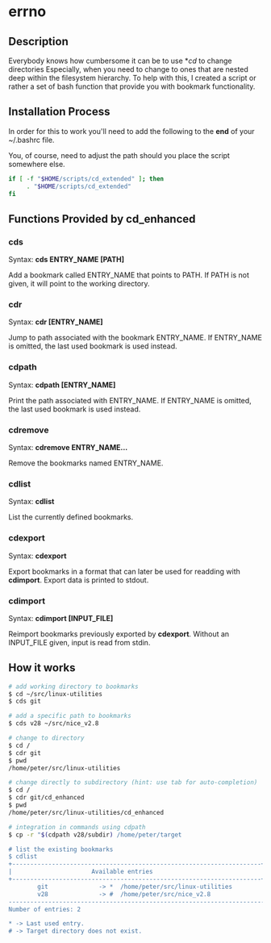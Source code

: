 # errno

## Description

Everybody knows how cumbersome it can be to use **cd* to change directories Especially, when you need to change to ones that are nested deep within the filesystem hierarchy.
To help with this, I created a script or rather a set of bash function that provide you with bookmark functionality.

## Installation Process

In order for this to work you'll need to add the following to the **end** of your ~/.bashrc file.

You, of course, need to adjust the path should you place the script somewhere else.

```bash
if [ -f "$HOME/scripts/cd_extended" ]; then
     . "$HOME/scripts/cd_extended"
fi
```

## Functions Provided by cd_enhanced

### cds
Syntax: **cds ENTRY_NAME [PATH]**

Add a bookmark called ENTRY_NAME that points to PATH. If PATH is not given, it will point to the working directory.

### cdr
Syntax: **cdr [ENTRY_NAME]**

Jump to path associated with the bookmark ENTRY_NAME. If ENTRY_NAME is omitted, the last used bookmark is used instead.

### cdpath
Syntax: **cdpath [ENTRY_NAME]**

Print the path associated with ENTRY_NAME. If ENTRY_NAME is omitted, the last used bookmark is used instead.

### cdremove
Syntax: **cdremove ENTRY_NAME...**

Remove the bookmarks named ENTRY_NAME.

### cdlist
Syntax: **cdlist**

List the currently defined bookmarks.

### cdexport
Syntax: **cdexport**

Export bookmarks in a format that can later be used for readding with **cdimport**. Export data is printed to stdout.

### cdimport
Syntax: **cdimport [INPUT_FILE]**

Reimport bookmarks previously exported by **cdexport**. Without an INPUT_FILE given, input is read from stdin.

## How it works

```bash
# add working directory to bookmarks
$ cd ~/src/linux-utilities
$ cds git

# add a specific path to bookmarks
$ cds v28 ~/src/nice_v2.8

# change to directory
$ cd /
$ cdr git
$ pwd
/home/peter/src/linux-utilities

# change directly to subdirectory (hint: use tab for auto-completion)
$ cd /
$ cdr git/cd_enhanced
$ pwd
/home/peter/src/linux-utilities/cd_enhanced

# integration in commands using cdpath
$ cp -r "$(cdpath v28/subdir) /home/peter/target

# list the existing bookmarks
$ cdlist
+---------------------------------------------------------------------+
|                      Available entries                              |
+---------------------------------------------------------------------+
        git              -> *  /home/peter/src/linux-utilities
        v28              -> #  /home/peter/src/nice_v2.8
-----------------------------------------------------------------------
Number of entries: 2

* -> Last used entry.
# -> Target directory does not exist.
```
